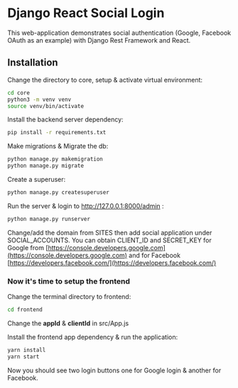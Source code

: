 # Django React Social Login

This web-application demonstrates social authentication (Google, Facebook OAuth as an example) with Django Rest Framework and React.

## Installation

Change the directory to core, setup & activate virtual environment:

```bash
cd core
python3 -m venv venv
source venv/bin/activate
```

Install the backend server dependency:

```bash
pip install -r requirements.txt
```

Make migrations & Migrate the db:

```bash
python manage.py makemigration
python manage.py migrate
```

Create a superuser:

```bash
python manage.py createsuperuser
```

Run the server & login to http://127.0.0.1:8000/admin :

```bash
python manage.py runserver
```

Change/add the domain from SITES then add social application under SOCIAL_ACCOUNTS. You can obtain CLIENT_ID and SECRET_KEY for Google from [https://console.developers.google.com](https://console.developers.google.com) and for Facebook [https://developers.facebook.com/](https://developers.facebook.com/)

### Now it's time to setup the frontend

Change the terminal directory to frontend:

```bash
cd frontend
```

Change the **appId** & **clientId** in src/App.js

Install the frontend app dependency & run the application:

```bash
yarn install
yarn start
```

Now you should see two login buttons one for Google login & another for Facebook.
